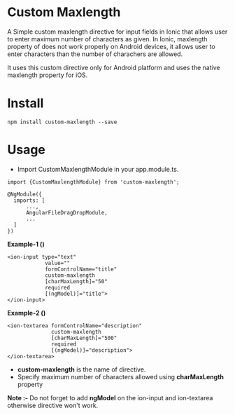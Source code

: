 # Custom Maxlength
A Simple custom maxlength directive for input fields in Ionic that allows user to enter maximum number of characters as given. In Ionic, maxlength property of <ion-input> does not work properly on Android devices, it allows user to enter characters than the number of charachers are allowed.

It uses this custom directive only for Android platform and uses the native maxlength property for iOS.

# Install
```
npm install custom-maxlength --save
```
# Usage
- Import CustomMaxlengthModule in your app.module.ts.
```
import {CustomMaxlengthModule} from 'custom-maxlength';
```

```
@NgModule({
  imports: [
      ...,
      AngularFileDragDropModule,
      ...
  ]
})
```

**Example-1 (<ion-input type="text">)**
```
<ion-input type="text"
            value=""
            formControlName="title"
            custom-maxlength
            [charMaxLength]="50"
            required
            [(ngModel)]="title">
</ion-input>
```

**Example-2 (<ion-textarea>)**
```
<ion-textarea formControlName="description"
              custom-maxlength
              [charMaxLength]="500"
              required
              [(ngModel)]="description">
</ion-textarea>
```
- **custom-maxlength** is the name of directive.
- Specify maximum number of characters allowed using **charMaxLength** property

**Note :-** Do not forget to add **ngModel** on the ion-input and ion-textarea otherwise directive won't work.